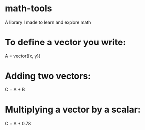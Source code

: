 # math-tools
A library I made to learn and explore math

# To define a vector you write:
A = vector([x, y})

# Adding two vectors:
C = A + B

# Multiplying a vector by a scalar:
C = A * 0.78
